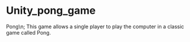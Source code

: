 # Unity_pong_game
Pong\n;
This game allows a single player to play the computer in a classic game called Pong.
